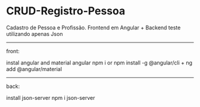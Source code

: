 # CRUD-Registro-Pessoa

Cadastro de Pessoa e Profissão. Frontend em Angular + Backend teste utilizando apenas Json

-------------------------------------------------

front:

instal angular and material angular
npm i
or
npm install -g @angular/cli
+
ng add @angular/material

------------------------------------------------

back:

install json-server 
npm i json-server
